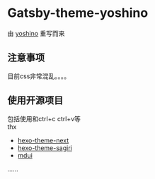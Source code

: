 # Gatsby-theme-yoshino
由  [yoshino](https://github.com/1574242600/yoshino) 重写而来  

## 注意事项
目前css非常混乱。。。。  

## 使用开源项目
包括使用和ctrl+c ctrl+v等  
thx  
- [hexo-theme-next](https://github.com/next-theme/hexo-theme-next)
- [hexo-theme-sagiri](https://github.com/DIYgod/hexo-theme-sagiri)
- [mdui](https://github.com/zdhxiong/mdui)

......